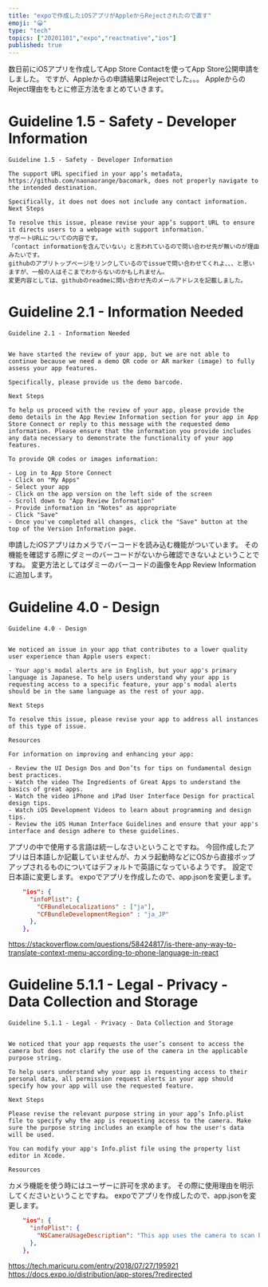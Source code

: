 ```yaml
---
title: "expoで作成したiOSアプリがAppleからRejectされたので直す"
emoji: "😀"
type: "tech"
topics: ["20201101","expo","reactnative","ios"]
published: true
---
```

数日前にiOSアプリを作成してApp Store Contactを使ってApp Store公開申請をしました。
ですが、Appleからの申請結果はRejectでした。。。
AppleからのReject理由をもとに修正方法をまとめていきます。

# Guideline 1.5 - Safety - Developer Information
```
Guideline 1.5 - Safety - Developer Information

The support URL specified in your app’s metadata, https://github.com/naonaorange/bacomark, does not properly navigate to the intended destination.

Specifically, it does not does not include any contact information.
Next Steps

To resolve this issue, please revise your app’s support URL to ensure it directs users to a webpage with support information.`
サポートURLについての内容です。
「contact informationを含んでいない」と言われているので問い合わせ先が無いのが理由みたいです。
githubのアプリトップページをリンクしているのでissueで問い合わせてくれよ、、、と思いますが、一般の人はそこまでわからないのかもしれません。
変更内容としては、githubのreadmeに問い合わせ先のメールアドレスを記載しました。
```
# Guideline 2.1 - Information Needed
```
Guideline 2.1 - Information Needed


We have started the review of your app, but we are not able to continue because we need a demo QR code or AR marker (image) to fully assess your app features.

Specifically, please provide us the demo barcode.

Next Steps

To help us proceed with the review of your app, please provide the demo details in the App Review Information section for your app in App Store Connect or reply to this message with the requested demo information. Please ensure that the information you provide includes any data necessary to demonstrate the functionality of your app features.

To provide QR codes or images information:

- Log in to App Store Connect
- Click on "My Apps"
- Select your app
- Click on the app version on the left side of the screen
- Scroll down to "App Review Information"
- Provide information in "Notes" as appropriate
- Click "Save"
- Once you've completed all changes, click the "Save" button at the top of the Version Information page.
```

申請したiOSアプリはカメラでバーコードを読み込む機能がついています。
その機能を確認する際にダミーのバーコードがないから確認できないよということですね。
変更方法としてはダミーのバーコードの画像をApp Review Informationに追加します。

# Guideline 4.0 - Design
```
Guideline 4.0 - Design


We noticed an issue in your app that contributes to a lower quality user experience than Apple users expect:

- Your app's modal alerts are in English, but your app's primary language is Japanese. To help users understand why your app is requesting access to a specific feature, your app's modal alerts should be in the same language as the rest of your app.

Next Steps

To resolve this issue, please revise your app to address all instances of this type of issue.

Resources

For information on improving and enhancing your app:

- Review the UI Design Dos and Don’ts for tips on fundamental design best practices.
- Watch the video The Ingredients of Great Apps to understand the basics of great apps.
- Watch the video iPhone and iPad User Interface Design for practical design tips.
- Watch iOS Development Videos to learn about programming and design tips.
- Review the iOS Human Interface Guidelines and ensure that your app's interface and design adhere to these guidelines.
```

アプリの中で使用する言語は統一しなさいということですね。
今回作成したアプリは日本語しか記載していませんが、カメラ起動時などにOSから直接ポップアップされるものについてはデフォルトで英語になっているようです。
設定で日本語に変更します。
expoでアプリを作成したので、app.jsonを変更します。
```json
    "ios": {
      "infoPlist": {
        "CFBundleLocalizations" : ["ja"],
        "CFBundleDevelopmentRegion" : "ja_JP"
      },
    },
```

https://stackoverflow.com/questions/58424817/is-there-any-way-to-translate-context-menu-according-to-phone-language-in-react


# Guideline 5.1.1 - Legal - Privacy - Data Collection and Storage
```
Guideline 5.1.1 - Legal - Privacy - Data Collection and Storage


We noticed that your app requests the user’s consent to access the camera but does not clarify the use of the camera in the applicable purpose string.

To help users understand why your app is requesting access to their personal data, all permission request alerts in your app should specify how your app will use the requested feature.

Next Steps

Please revise the relevant purpose string in your app’s Info.plist file to specify why the app is requesting access to the camera. Make sure the purpose string includes an example of how the user's data will be used.

You can modify your app's Info.plist file using the property list editor in Xcode.

Resources
```

カメラ機能を使う時にはユーザーに許可を求めます。
その際に使用理由を明示してくださいということですね。
expoでアプリを作成したので、app.jsonを変更します。
```json
    "ios": {
      "infoPlist": {
        "NSCameraUsageDescription": "This app uses the camera to scan barcodes on products."
      },
    },
```

https://tech.maricuru.com/entry/2018/07/27/195921
https://docs.expo.io/distribution/app-stores/?redirected


